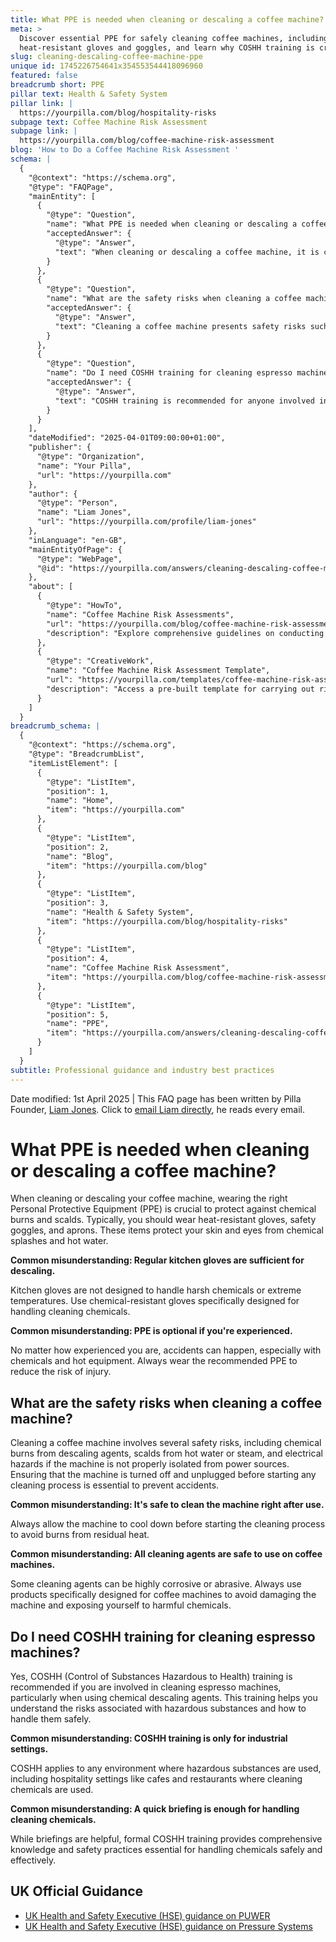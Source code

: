 ```yaml
---
title: What PPE is needed when cleaning or descaling a coffee machine?
meta: >
  Discover essential PPE for safely cleaning coffee machines, including
  heat-resistant gloves and goggles, and learn why COSHH training is crucial.
slug: cleaning-descaling-coffee-machine-ppe
unique id: 1745226754641x354553544418096960
featured: false
breadcrumb short: PPE
pillar text: Health & Safety System
pillar link: |
  https://yourpilla.com/blog/hospitality-risks
subpage text: Coffee Machine Risk Assessment
subpage link: |
  https://yourpilla.com/blog/coffee-machine-risk-assessment
blog: 'How to Do a Coffee Machine Risk Assessment '
schema: |
  {
    "@context": "https://schema.org",
    "@type": "FAQPage",
    "mainEntity": [
      {
        "@type": "Question",
        "name": "What PPE is needed when cleaning or descaling a coffee machine?",
        "acceptedAnswer": {
          "@type": "Answer",
          "text": "When cleaning or descaling a coffee machine, it is crucial to wear appropriate Personal Protective Equipment (PPE) to safeguard against chemical burns and scalds. Essential PPE includes heat-resistant gloves, safety goggles, and aprons to protect your skin and eyes from chemical splashes and hot water."
        }
      },
      {
        "@type": "Question",
        "name": "What are the safety risks when cleaning a coffee machine?",
        "acceptedAnswer": {
          "@type": "Answer",
          "text": "Cleaning a coffee machine presents safety risks such as chemical burns from descaling agents, scalds from hot water or steam, and electrical hazards if the machine is not properly isolated from power sources. It is crucial to ensure the machine is turned off and unplugged before starting any cleaning tasks to prevent accidents."
        }
      },
      {
        "@type": "Question",
        "name": "Do I need COSHH training for cleaning espresso machines?",
        "acceptedAnswer": {
          "@type": "Answer",
          "text": "COSHH training is recommended for anyone involved in cleaning espresso machines, especially when using chemical descaling agents. This training is essential for understanding the risks associated with hazardous substances and learning safe handling practices."
        }
      }
    ],
    "dateModified": "2025-04-01T09:00:00+01:00",
    "publisher": {
      "@type": "Organization",
      "name": "Your Pilla",
      "url": "https://yourpilla.com"
    },
    "author": {
      "@type": "Person",
      "name": "Liam Jones",
      "url": "https://yourpilla.com/profile/liam-jones"
    },
    "inLanguage": "en-GB",
    "mainEntityOfPage": {
      "@type": "WebPage",
      "@id": "https://yourpilla.com/answers/cleaning-descaling-coffee-machine-ppe"
    },
    "about": [
      {
        "@type": "HowTo",
        "name": "Coffee Machine Risk Assessments",
        "url": "https://yourpilla.com/blog/coffee-machine-risk-assessment",
        "description": "Explore comprehensive guidelines on conducting risk assessments for coffee machines, crucial for ensuring safety and compliance in the use of coffee machines in various settings."
      },
      {
        "@type": "CreativeWork",
        "name": "Coffee Machine Risk Assessment Template",
        "url": "https://yourpilla.com/templates/coffee-machine-risk-assessment",
        "description": "Access a pre-built template for carrying out risk assessments on coffee machines, designed to streamline the process and ensure all safety aspects are covered."
      }
    ]
  }
breadcrumb_schema: |
  {
    "@context": "https://schema.org",
    "@type": "BreadcrumbList",
    "itemListElement": [
      {
        "@type": "ListItem",
        "position": 1,
        "name": "Home",
        "item": "https://yourpilla.com"
      },
      {
        "@type": "ListItem",
        "position": 2,
        "name": "Blog",
        "item": "https://yourpilla.com/blog"
      },
      {
        "@type": "ListItem",
        "position": 3,
        "name": "Health & Safety System",
        "item": "https://yourpilla.com/blog/hospitality-risks"
      },
      {
        "@type": "ListItem",
        "position": 4,
        "name": "Coffee Machine Risk Assessment",
        "item": "https://yourpilla.com/blog/coffee-machine-risk-assessment"
      },
      {
        "@type": "ListItem",
        "position": 5,
        "name": "PPE",
        "item": "https://yourpilla.com/answers/cleaning-descaling-coffee-machine-ppe"
      }
    ]
  }
subtitle: Professional guidance and industry best practices
---
```


Date modified: 1st April 2025 | This FAQ page has been written by Pilla Founder, [Liam Jones](https://yourpilla.com/profile/liam-jones). Click to [email Liam directly](https://mailto:liam@yourpilla.com), he reads every email.

# What PPE is needed when cleaning or descaling a coffee machine?

When cleaning or descaling your coffee machine, wearing the right Personal Protective Equipment (PPE) is crucial to protect against chemical burns and scalds. Typically, you should wear heat-resistant gloves, safety goggles, and aprons. These items protect your skin and eyes from chemical splashes and hot water.

**Common misunderstanding: Regular kitchen gloves are sufficient for descaling.**

Kitchen gloves are not designed to handle harsh chemicals or extreme temperatures. Use chemical-resistant gloves specifically designed for handling cleaning chemicals.

**Common misunderstanding: PPE is optional if you're experienced.**

No matter how experienced you are, accidents can happen, especially with chemicals and hot equipment. Always wear the recommended PPE to reduce the risk of injury.

## What are the safety risks when cleaning a coffee machine?

Cleaning a coffee machine involves several safety risks, including chemical burns from descaling agents, scalds from hot water or steam, and electrical hazards if the machine is not properly isolated from power sources. Ensuring that the machine is turned off and unplugged before starting any cleaning process is essential to prevent accidents.

**Common misunderstanding: It's safe to clean the machine right after use.**

Always allow the machine to cool down before starting the cleaning process to avoid burns from residual heat.

**Common misunderstanding: All cleaning agents are safe to use on coffee machines.**

Some cleaning agents can be highly corrosive or abrasive. Always use products specifically designed for coffee machines to avoid damaging the machine and exposing yourself to harmful chemicals.

## Do I need COSHH training for cleaning espresso machines?

Yes, COSHH (Control of Substances Hazardous to Health) training is recommended if you are involved in cleaning espresso machines, particularly when using chemical descaling agents. This training helps you understand the risks associated with hazardous substances and how to handle them safely.

**Common misunderstanding: COSHH training is only for industrial settings.**

COSHH applies to any environment where hazardous substances are used, including hospitality settings like cafes and restaurants where cleaning chemicals are used.

**Common misunderstanding: A quick briefing is enough for handling cleaning chemicals.**

While briefings are helpful, formal COSHH training provides comprehensive knowledge and safety practices essential for handling chemicals safely and effectively.

## UK Official Guidance

-   [UK Health and Safety Executive (HSE) guidance on PUWER](https://www.hse.gov.uk/work-equipment-machinery/puwer.htm)
-   [UK Health and Safety Executive (HSE) guidance on Pressure Systems](https://www.hse.gov.uk/pressure-systems/pesr.htm)
